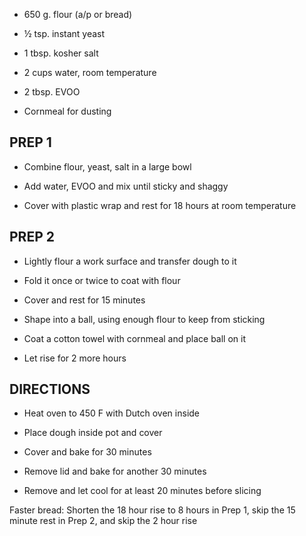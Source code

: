 - 650 g. flour (a/p or bread)

- ½ tsp. instant yeast

- 1 tbsp. kosher salt

- 2 cups water, room temperature

- 2 tbsp. EVOO

- Cornmeal for dusting

## PREP 1

- Combine flour, yeast, salt in a large bowl

- Add water, EVOO and mix until sticky and shaggy

- Cover with plastic wrap and rest for 18 hours at room temperature

## PREP 2

- Lightly flour a work surface and transfer dough to it

- Fold it once or twice to coat with flour

- Cover and rest for 15 minutes

- Shape into a ball, using enough flour to keep from sticking

- Coat a cotton towel with cornmeal and place ball on it

- Let rise for 2 more hours

## DIRECTIONS

- Heat oven to 450 F with Dutch oven inside

- Place dough inside pot and cover

- Cover and bake for 30 minutes

- Remove lid and bake for another 30 minutes

- Remove and let cool for at least 20 minutes before slicing

Faster bread: Shorten the 18 hour rise to 8 hours in Prep 1, skip the 15
minute rest in Prep 2, and skip the 2 hour rise
